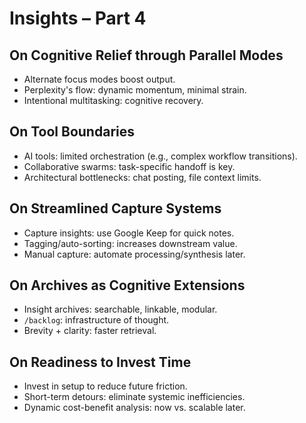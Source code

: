 # Insights – Part 4

## On Cognitive Relief through Parallel Modes

- Alternate focus modes boost output.
- Perplexity's flow: dynamic momentum, minimal strain.
- Intentional multitasking: cognitive recovery.

## On Tool Boundaries

- AI tools: limited orchestration (e.g., complex workflow transitions).
- Collaborative swarms: task-specific handoff is key.
- Architectural bottlenecks: chat posting, file context limits.

## On Streamlined Capture Systems

- Capture insights: use Google Keep for quick notes.
- Tagging/auto-sorting: increases downstream value.
- Manual capture: automate processing/synthesis later.

## On Archives as Cognitive Extensions

- Insight archives: searchable, linkable, modular.
- `/backlog`: infrastructure of thought.
- Brevity + clarity: faster retrieval.

## On Readiness to Invest Time

- Invest in setup to reduce future friction.
- Short-term detours: eliminate systemic inefficiencies.
- Dynamic cost-benefit analysis: now vs. scalable later.
